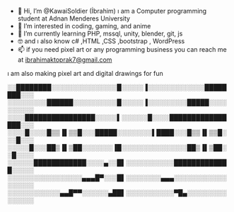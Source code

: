 - 👋 Hi, I’m @KawaiSoldier (İbrahim) ı am a Computer programming student at Adnan Menderes University 
- 👀 I’m interested in coding, gaming, and anime
- 🌱 I’m currently learning PHP, mssql, unity, blender, git, js
- 🤓 and ı also know c# ,HTML ,CSS ,bootstrap , WordPress
- 📫 if you need pixel art or any programming business you can reach me at  ibrahimaktoprak7@gmail.com 

ı am also making pixel art and digital drawings for fun 


░░████████░░░░░░░░░░░░░░░█░░░░░▐░░░░░░░░░░░░░████████░░░
░░░░░░░░░██████░░░░░░░░░░█░░░░░▐░░░░░░░░░█████░░░░░░░░░░
░░░░████████████████░░░░░▌░░░░░░█░░░░████████████████░░░
░░░░█░░░░█▒▒▐▌▒▒█░░░█████░░░░░░░░▌████░░░█▒▒▐▌▒▒█░░░█░░░
░░░░░█░░░██▒▐▌▒██░░░░░░░▐█░░░░░░░░░░░░░░░██▒▐▌▒██░░█░░░░
░░░░░░████████████░░░░▄░░█▌░░░░░░░░░░░█████████████░░░░░
░░░░░░░░░░░░░░░░░▄▄▄█▀░░░█▌░░░░░░░░▄▄▄░░░░░░░░░░░░░░░░░░
░░░░░░░░░░░░▄▄█▀▀░░░░░░▄██▌░░░░░░░░░░░▀█▄░░░░░░░░░░░░░░░


